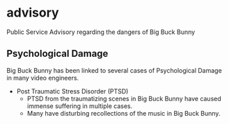 # advisory
Public Service Advisory regarding the dangers of Big Buck Bunny

## Psychological Damage
Big Buck Bunny has been linked to several cases of Psychological Damage in many video engineers.
- Post Traumatic Stress Disorder (PTSD)
  - PTSD from the traumatizing scenes in Big Buck Bunny have caused immense suffering in multiple cases. 
  - Many have disturbing recollections of the music in Big Buck Bunny.

